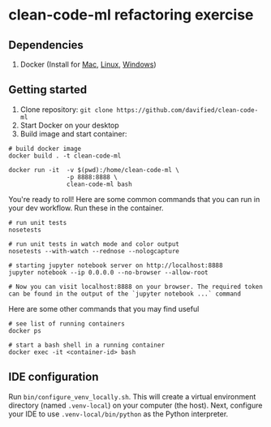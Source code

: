 # clean-code-ml refactoring exercise

## Dependencies

1. Docker (Install for [Mac](https://docs.docker.com/docker-for-mac/install/), [Linux](https://docs.docker.com/install/linux/docker-ce/ubuntu/), [Windows](https://docs.docker.com/docker-for-windows/install/))

## Getting started

1. Clone repository: `git clone https://github.com/davified/clean-code-ml`
1. Start Docker on your desktop
1. Build image and start container:

```shell
# build docker image
docker build . -t clean-code-ml

docker run -it  -v $(pwd):/home/clean-code-ml \
                -p 8888:8888 \
                clean-code-ml bash
```

You're ready to roll! Here are some common commands that you can run in your dev workflow. Run these in the container.

```shell
# run unit tests
nosetests

# run unit tests in watch mode and color output
nosetests --with-watch --rednose --nologcapture

# starting jupyter notebook server on http://localhost:8888
jupyter notebook --ip 0.0.0.0 --no-browser --allow-root

# Now you can visit localhost:8888 on your browser. The required token can be found in the output of the `jupyter notebook ...` command
```

Here are some other commands that you may find useful
```shell
# see list of running containers
docker ps

# start a bash shell in a running container
docker exec -it <container-id> bash
```

## IDE configuration

Run `bin/configure_venv_locally.sh`. This will create a virtual environment directory (named `.venv-local`) on your computer (the host). Next, configure your IDE to use `.venv-local/bin/python` as the Python interpreter.
